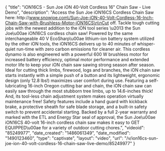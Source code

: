 {
    "title": "iON16CS - Sun Joe iON 40-Volt Cordless 16\" Chain Saw - Live Demo",
    "description": "Access the Sun Joe  iON16CS Cordless Chain Saw here: http:\/\/www.snowjoe.com\/Sun-Joe-iON-40-Volt-Cordless-16-Inch-Chain-Saw-with-Brushless-Motor-iON16CS\n\nCut off. Tackle tough cutting jobs with the newest addition to the iON tool series \u2013 the Sun Joe\u00ae iON16CS cordless chain saw! Powered by the same interchangeable 40 V EcoSharp\u00ae lithium-ion battery system utilized by the other iON tools, the iON16CS delivers up to 40 minutes of whisper-quiet run-time with zero carbon emissions for cleaner air. This cordless dynamo is also engineered with a powerful 600 W brushless motor for increased battery efficiency, optimal motor performance and extended motor life to keep your iON chain saw sawing strong season after season. Ideal for cutting thick limbs, firewood, logs and branches, the iON chain saw starts instantly with a simple push of a button and its lightweight, ergonomic design (only 12.8 lbs!) maximizes user comfort during use. Featuring a self-lubricating 16-inch Oregon cutting bar and chain, the iON chain saw can easily saw through the most stubborn tree limbs, up to 14.6-inches thick! And, its tool-less chain adjustment system makes operation virtually maintenance free! Safety features include a hand guard with kickback brake, a protective sheath for safe blade storage, and a built-in safety switch to prevent accidental starting. Backed by a full 2-year warranty and marked with the ETL and Energy Star seal of approval, the Sun Joe\u00ae iON16CS 40-volt 16-inch cordless chain saw makes it easy to GET EQUIPPED\u00ae for a variety of outdoor cutting chores.",
    "videoid": "85249977",
    "date_created": "1486061349",
    "date_modified": "1490123460",
    "type": "captivate",
    "layout": "video",
    "url": "\/v\/ion16cs-sun-joe-ion-40-volt-cordless-16-chain-saw-live-demo\/85249977"
}